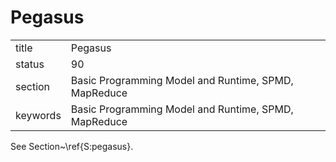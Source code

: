 # Pegasus


|          |                                                      |
| -------- | ---------------------------------------------------- |
| title    | Pegasus                                              | 
| status   | 90                                                   |
| section  | Basic Programming Model and Runtime, SPMD, MapReduce |
| keywords | Basic Programming Model and Runtime, SPMD, MapReduce |



See Section~\ref{S:pegasus}.

